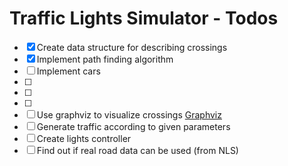 # Traffic Lights Simulator - Todos

- [x] Create data structure for describing crossings 
- [x] Implement path finding algorithm  
- [ ] Implement cars
- [ ] 
- [ ] 
- [ ] 
- [ ] Use graphviz to visualize crossings [Graphviz](https://pypi.org/project/graphviz/)
- [ ] Generate traffic according to given parameters
- [ ] Create lights controller
- [ ] Find out if real road data can be used (from NLS)
